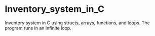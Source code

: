 # Inventory_system_in_C
Inventory system in C using structs, arrays, functions, and loops. 
The program runs in an infinite loop.
